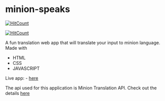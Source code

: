 # minion-speaks
  [![HitCount](http://hits.dwyl.com/pnchinmay/animated-sniffle.svg?style=flat-square)](http://hits.dwyl.com/pnchinmay/animated-sniffle)

  [![HitCount](http://hits.dwyl.com/pnchinmay/animate-sniffle.svg?style=flat-square&show=unique)](http://hits.dwyl.com/pnchinmay/animate-sniffle)

A fun translation web app that will translate your input to minion language. 
Made with

 - HTML
 - CSS
 - JAVASCRIPT

Live app: - [here](https://pnchinmay-minion-speaks.netlify.app/)

The api used for this application is Minion Translation API.
Check out the details [here](https://funtranslations.com/api/minion)
